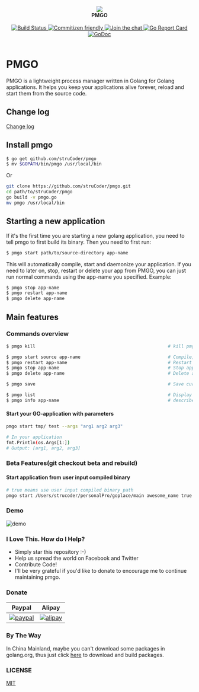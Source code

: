 <div align="center">
<a>
   <img src="https://i.loli.net/2018/12/06/5c08b9a294c29.png">
</a>
<br/>
<b>PMGO</b>
<br/><br/>
<a href="https://circleci.com/gh/struCoder/pmgo">
<img src="https://circleci.com/gh/struCoder/pmgo.svg?&style=shield&circle-token=0fa8ccfc85928edc54a0d7d848cbc784e31813ff" alt="Build Status">
</a>

<a href="http://commitizen.github.io/cz-cli">
  <img src="https://img.shields.io/badge/commitizen-friendly-brightgreen.svg" alt="Commitizen friendly" />
</a>

<a href="https://gitter.im/getpmgo/Lobby?utm_source=badge&utm_medium=badge&utm_campaign=pr-badge&utm_content=badge">
  <img src="https://badges.gitter.im/getpmgo/Lobby.svg" alt="Join the chat" />
</a>

<a href="https://goreportcard.com/report/github.com/struCoder/pmgo">
  <img src="https://goreportcard.com/badge/github.com/struCoder/pmgo" alt="Go Report Card" />
</a>

<a href="https://godoc.org/github.com/struCoder/pmgo">
  <img src="https://godoc.org/github.com/struCoder/pmgo?status.svg" alt="GoDoc" />
</a>
<br/><br/>
</div>


# PMGO 
PMGO is a lightweight process manager written in Golang for Golang applications. It helps you keep your applications alive forever, reload and start them from the source code.



## Change log

[Change log](./changelog.md)


## Install pmgo

```bash
$ go get github.com/struCoder/pmgo
$ mv $GOPATH/bin/pmgo /usr/local/bin
```

Or
```bash
git clone https://github.com/struCoder/pmgo.git
cd path/to/struCoder/pmgo
go build -v pmgo.go
mv pmgo /usr/local/bin
```


## Starting a new application
If it's the first time you are starting a new golang application, you need to tell pmgo to first build its binary. Then you need to first run:
```bash
$ pmgo start path/to/source-directory app-name
```

This will automatically compile, start and daemonize your application. If you need to later on, stop, restart or delete your app from PMGO, you can just run normal commands using the app-name you specified. Example:
```bash
$ pmgo stop app-name
$ pmgo restart app-name
$ pmgo delete app-name
```

## Main features

### Commands overview

```bash
$ pmgo kill                                                  # kill pmgo daemon process

$ pmgo start source app-name                                 # Compile, start, daemonize and auto  restart application.
$ pmgo restart app-name                                      # Restart a previously saved process
$ pmgo stop app-name                                         # Stop application.
$ pmgo delete app-name                                       # Delete application forever.

$ pmgo save                                                  # Save current process list

$ pmgo list                                                  # Display status for each app.
$ pmgo info app-name                                         # describe importance parameters of a process name
```

#### Start your GO-application with parameters
```bash
pmgo start tmp/ test --args "arg1 arg2 arg3"

# In your application
fmt.Println(os.Args[1:])
# Output: [arg1, arg2, arg3]
```

### Beta Features(git checkout beta and rebuild)
#### Start application from user input compiled binary

```bash
# true means use user input compiled binary path
pmgo start /Users/strucoder/personalPro/goplace/main awesome_name true --args="arg1 arg2 arg3"
```

### Demo
![demo](https://i.loli.net/2018/12/06/5c08bbd407b35.png)

### I Love This. How do I Help?

- Simply star this repository :-)
- Help us spread the world on Facebook and Twitter
- Contribute Code!
- I'll be very grateful if you'd like to donate to encourage me to continue maintaining pmgo.

### Donate

|      **Paypal**       |        **Alipay**         |
| :------------------------: | :------------------------: |
| [![paypal](https://img.shields.io/badge/Donate-PayPal-green.svg)](https://www.paypal.me/strucoder) | [![alipay](https://img.shields.io/badge/Donate-alipay-blue.svg)](https://i.loli.net/2018/11/29/5bff95e2d29df.png) |

### By The Way
In China Mainland, maybe you can't download some packages in golang.org, thus just click [here](https://gopm.io/download) to download and build packages.
### LICENSE

[MIT](https://github.com/struCoder/pmgo/blob/master/LICENSE)
